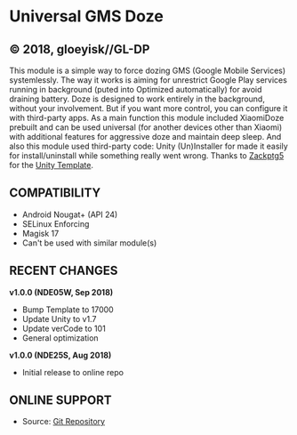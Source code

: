 # Universal GMS Doze
## © 2018, gloeyisk//GL-DP ##



This module is a simple way to force dozing GMS (Google Mobile Services) systemlessly. The way it works is aiming for unrestrict Google Play services running in background (puted into Optimized automatically) for avoid draining battery. Doze is designed to work entirely in the background, without your involvement. But if you want more control, you can configure it with third-party apps. 
As a main function this module included XiaomiDoze prebuilt and can be used universal (for another devices other than Xiaomi) with additional features for aggressive doze and maintain deep sleep.
And also this module used third-party code: Unity (Un)Installer for made it easily for install/uninstall while something really went wrong. Thanks to [Zackptg5](https://github.com/Zackptg5) for the [Unity Template](https://github.com/Zackptg5/Unity).



## COMPATIBILITY
- Android Nougat+ (API 24)
- SELinux Enforcing
- Magisk 17
- Can't be used with similar module(s)



## RECENT CHANGES

**v1.0.0 (NDE05W, Sep 2018)**
- Bump Template to 17000
- Update Unity to v1.7
- Update verCode to 101
- General optimization

**v1.0.0 (NDE25S, Aug 2018)**
- Initial release to online repo




## ONLINE SUPPORT

- Source: [Git Repository](https://github.com/gloeyisk/universal-gms-doze)
